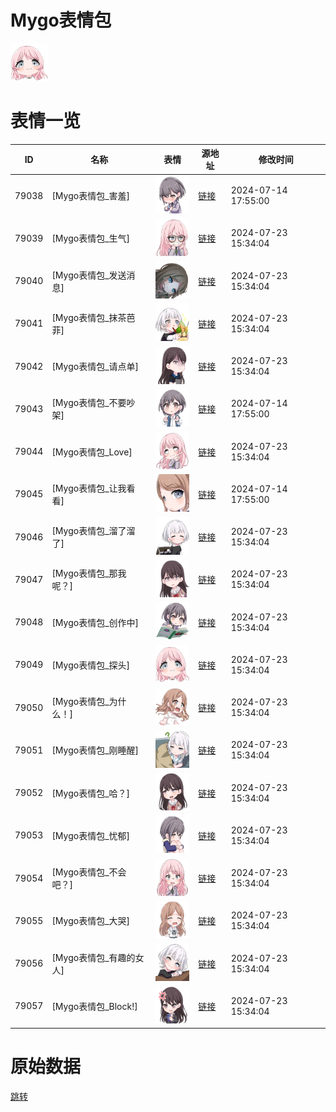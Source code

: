 # Mygo表情包

<img src="./cover.png" height="60" alt="cover" />

# 表情一览

|ID|名称|表情|源地址|修改时间|
|----|----|----|----|----|
|79038|[Mygo表情包_害羞]|<img src="./pic/079038_%5BMygo表情包_害羞%5D.png" height="60" alt="害羞"/>|[链接](https://i0.hdslb.com/bfs/garb/item/a2578766b5a84f40f1147450e93c13cd4ed491c4.png)|2024-07-14 17:55:00|
|79039|[Mygo表情包_生气]|<img src="./pic/079039_%5BMygo表情包_生气%5D.png" height="60" alt="生气"/>|[链接](https://i0.hdslb.com/bfs/garb/item/d2de77bf182351a5dd0d1b097c372a6c90434a50.png)|2024-07-23 15:34:04|
|79040|[Mygo表情包_发送消息]|<img src="./pic/079040_%5BMygo表情包_发送消息%5D.png" height="60" alt="发送消息"/>|[链接](https://i0.hdslb.com/bfs/garb/item/22dae20a7cab878ab37a4b21ffde7ee2b11a4e99.png)|2024-07-23 15:34:04|
|79041|[Mygo表情包_抹茶芭菲]|<img src="./pic/079041_%5BMygo表情包_抹茶芭菲%5D.png" height="60" alt="抹茶芭菲"/>|[链接](https://i0.hdslb.com/bfs/garb/item/8d67365f47682457270fb0087f45226634ae624a.png)|2024-07-23 15:34:04|
|79042|[Mygo表情包_请点单]|<img src="./pic/079042_%5BMygo表情包_请点单%5D.png" height="60" alt="请点单"/>|[链接](https://i0.hdslb.com/bfs/garb/item/698863e3220a2145aff7202950e35f459e833b49.png)|2024-07-23 15:34:04|
|79043|[Mygo表情包_不要吵架]|<img src="./pic/079043_%5BMygo表情包_不要吵架%5D.png" height="60" alt="不要吵架"/>|[链接](https://i0.hdslb.com/bfs/garb/item/cc8e99bc322285f3d416f6e038482de1e65db1ab.png)|2024-07-14 17:55:00|
|79044|[Mygo表情包_Love]|<img src="./pic/079044_%5BMygo表情包_Love%5D.png" height="60" alt="Love"/>|[链接](https://i0.hdslb.com/bfs/garb/item/bbeb4475ce6696ff439c1532751e6c20c50ddb95.png)|2024-07-23 15:34:04|
|79045|[Mygo表情包_让我看看]|<img src="./pic/079045_%5BMygo表情包_让我看看%5D.png" height="60" alt="让我看看"/>|[链接](https://i0.hdslb.com/bfs/garb/item/ea42e2cdfb5a7d5aa67c8d02564213ba020b14a0.png)|2024-07-14 17:55:00|
|79046|[Mygo表情包_溜了溜了]|<img src="./pic/079046_%5BMygo表情包_溜了溜了%5D.png" height="60" alt="溜了溜了"/>|[链接](https://i0.hdslb.com/bfs/garb/item/9c8a1429487e0aff3df8a4a73ed04f1cf51cbca8.png)|2024-07-23 15:34:04|
|79047|[Mygo表情包_那我呢？]|<img src="./pic/079047_%5BMygo表情包_那我呢？%5D.png" height="60" alt="那我呢？"/>|[链接](https://i0.hdslb.com/bfs/garb/item/4cd2b8498199d1a1730ce81520154a476a023ce5.png)|2024-07-23 15:34:04|
|79048|[Mygo表情包_创作中]|<img src="./pic/079048_%5BMygo表情包_创作中%5D.png" height="60" alt="创作中"/>|[链接](https://i0.hdslb.com/bfs/garb/item/4e6dbc8f485ea9b9a26687b0aa314dc37c97ae25.png)|2024-07-23 15:34:04|
|79049|[Mygo表情包_探头]|<img src="./pic/079049_%5BMygo表情包_探头%5D.png" height="60" alt="探头"/>|[链接](https://i0.hdslb.com/bfs/garb/item/1127259479f9d680a8fe8f2bcf7361bad409bc97.png)|2024-07-23 15:34:04|
|79050|[Mygo表情包_为什么！]|<img src="./pic/079050_%5BMygo表情包_为什么！%5D.png" height="60" alt="为什么！"/>|[链接](https://i0.hdslb.com/bfs/garb/item/fa1ffd8af57626ca4f6bd562bac097239d36838b.png)|2024-07-23 15:34:04|
|79051|[Mygo表情包_刚睡醒]|<img src="./pic/079051_%5BMygo表情包_刚睡醒%5D.png" height="60" alt="刚睡醒"/>|[链接](https://i0.hdslb.com/bfs/garb/item/af9e994ded5faae3f92de72d8ecf78c547dc0cd9.png)|2024-07-23 15:34:04|
|79052|[Mygo表情包_哈？]|<img src="./pic/079052_%5BMygo表情包_哈？%5D.png" height="60" alt="哈？"/>|[链接](https://i0.hdslb.com/bfs/garb/item/03e23a0e921594d0b3dd77ada3d9db0674cc5ab1.png)|2024-07-23 15:34:04|
|79053|[Mygo表情包_忧郁]|<img src="./pic/079053_%5BMygo表情包_忧郁%5D.png" height="60" alt="忧郁"/>|[链接](https://i0.hdslb.com/bfs/garb/item/df9bc993ffb4b0dbd431175d480ef692116d41fb.png)|2024-07-23 15:34:04|
|79054|[Mygo表情包_不会吧？]|<img src="./pic/079054_%5BMygo表情包_不会吧？%5D.png" height="60" alt="不会吧？"/>|[链接](https://i0.hdslb.com/bfs/garb/item/b973f494793bf6e7362dbb9403277280b6a154b8.png)|2024-07-23 15:34:04|
|79055|[Mygo表情包_大哭]|<img src="./pic/079055_%5BMygo表情包_大哭%5D.png" height="60" alt="大哭"/>|[链接](https://i0.hdslb.com/bfs/garb/item/91be4d116613c9986088c59aa1b92571fe8bf855.png)|2024-07-23 15:34:04|
|79056|[Mygo表情包_有趣的女人]|<img src="./pic/079056_%5BMygo表情包_有趣的女人%5D.png" height="60" alt="有趣的女人"/>|[链接](https://i0.hdslb.com/bfs/garb/item/c6f80797fdec9625b0952d2f7928e73f38fc6ea3.png)|2024-07-23 15:34:04|
|79057|[Mygo表情包_Block!]|<img src="./pic/079057_%5BMygo表情包_Block!%5D.png" height="60" alt="Block!"/>|[链接](https://i0.hdslb.com/bfs/garb/item/ea59a35e3120ba6796a4ab138bc0638367bd285f.png)|2024-07-23 15:34:04|

# 原始数据

[跳转](./raw.json)

